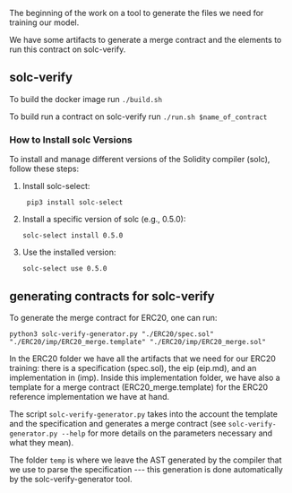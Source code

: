 The beginning of the work on a tool to generate the files we need for training our model.

We have some artifacts to generate a merge contract and the elements to run this contract on solc-verify.

## solc-verify

To build the docker image run ``./build.sh``

To build run a contract on solc-verify run ``./run.sh $name_of_contract``

### How to Install solc Versions
To install and manage different versions of the Solidity compiler (solc), follow these steps:

1. Install solc-select:
   ```
    pip3 install solc-select
   ```
2. Install a specific version of solc (e.g., 0.5.0):
    ```
    solc-select install 0.5.0
    ```
3. Use the installed version:
    ```
    solc-select use 0.5.0
    ```

## generating contracts for solc-verify

To generate the merge contract for ERC20, one can run:

``python3 solc-verify-generator.py "./ERC20/spec.sol" "./ERC20/imp/ERC20_merge.template" "./ERC20/imp/ERC20_merge.sol"``

In the ERC20 folder we have all the artifacts that we need for our ERC20 training: there is a specification (spec.sol), the eip (eip.md), and an implementation in (imp). Inside this implementation folder, we have also a template for a merge contract (ERC20_merge.template) for the ERC20 reference implementation we have at hand. 

The script ``solc-verify-generator.py`` takes into the account the template and the specification and generates a merge contract (see ``solc-verify-generator.py --help`` for more details on the parameters necessary and what they mean).

The folder ``temp`` is where we leave the AST generated by the compiler that we use to parse the specification --- this generation is done automatically by the solc-verify-generator tool.
